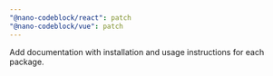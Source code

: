 ```yaml
---
"@nano-codeblock/react": patch
"@nano-codeblock/vue": patch
---
```


Add documentation with installation and usage instructions for each package.
